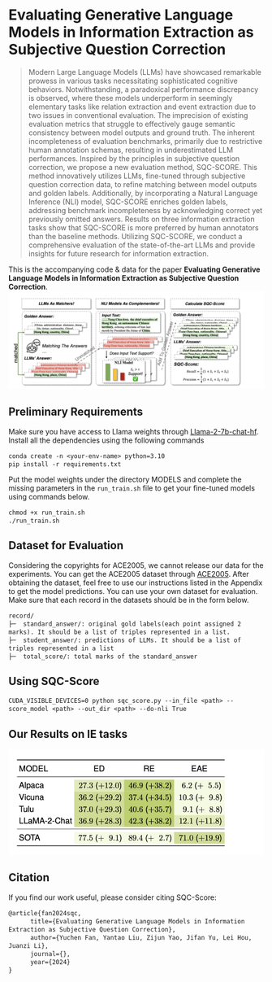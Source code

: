 # Evaluating Generative Language Models in Information Extraction as Subjective Question Correction
> Modern Large Language Models (LLMs) have showcased remarkable prowess in various tasks necessitating sophisticated cognitive behaviors. Notwithstanding, a paradoxical performance discrepancy is observed, where these models underperform in seemingly elementary tasks like relation extraction and event extraction due to two issues in conventional evaluation. The imprecision of existing evaluation metrics that struggle to effectively gauge semantic consistency between model outputs and ground truth. The inherent incompleteness of evaluation benchmarks, primarily due to restrictive human annotation schemas, resulting in underestimated LLM performances. Inspired by the principles in subjective question correction, we propose a new evaluation method, SQC-SCORE. This method innovatively utilizes LLMs, fine-tuned through subjective question correction data, to refine matching between model outputs and golden labels. Additionally, by incorporating a Natural Language Inference (NLI) model, SQC-SCORE enriches golden labels, addressing benchmark incompleteness by acknowledging correct yet previously omitted answers. Results on three information extraction tasks show that SQC-SCORE is more preferred by human annotators than the baseline methods. Utilizing SQC-SCORE, we conduct a comprehensive evaluation of the state-of-the-art LLMs and provide insights for future research for information extraction.

This is the accompanying code & data for the paper **Evaluating Generative Language Models in Information Extraction as Subjective Question Correction**.
![pipeline](./figures/pipeline.png)
## Preliminary Requirements
Make sure you have access to Llama weights through [Llama-2-7b-chat-hf](https://huggingface.co/meta-llama/Llama-2-7b-chat-hf).
Install all the dependencies using the following commands
```
conda create -n <your-env-name> python=3.10
pip install -r requirements.txt
```
Put the model weights under the directory MODELS and complete the missing parameters in the ```run_train.sh``` file to get your fine-tuned models using commands below.
```
chmod +x run_train.sh
./run_train.sh
```
## Dataset for Evaluation
Considering the copyrights for ACE2005, we cannot release our data for the experiments. You can get the ACE2005 dataset through [ACE2005](https://catalog.ldc.upenn.edu/LDC2006T06).
After obtaining the dataset, feel free to use our instructions listed in the Appendix to get the model predictions.
You can use your own dataset for evaluation. Make sure that each record in the datasets should be in the form below.
```
record/
├─  standard_answer/: original gold labels(each point assigned 2 marks). It should be a list of triples represented in a list.
├─  student_answer/: predictions of LLMs. It should be a list of triples represented in a list
├─  total_score/: total marks of the standard_answer
```
## Using SQC-Score
```
CUDA_VISIBLE_DEVICES=0 python sqc_score.py --in_file <path> --score_model <path> --out_dir <path> --do-nli True
```
## Our Results on IE tasks
![result](./figures/result.png)
## Citation
If you find our work useful, please consider citing SQC-Score:
```
@article{fan2024sqc,
      title={Evaluating Generative Language Models in Information Extraction as Subjective Question Correction}, 
      author={Yuchen Fan, Yantao Liu, Zijun Yao, Jifan Yu, Lei Hou, Juanzi Li},
      journal={},
      year={2024}
}
```
